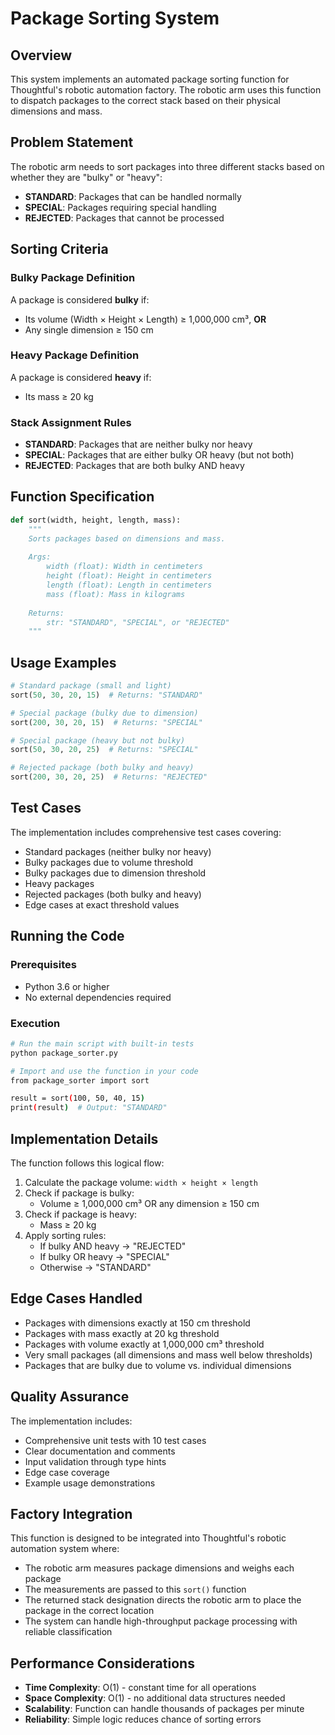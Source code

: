# Package Sorting System

## Overview

This system implements an automated package sorting function for Thoughtful's robotic automation factory. The robotic arm uses this function to dispatch packages to the correct stack based on their physical dimensions and mass.

## Problem Statement

The robotic arm needs to sort packages into three different stacks based on whether they are "bulky" or "heavy":

- **STANDARD**: Packages that can be handled normally
- **SPECIAL**: Packages requiring special handling  
- **REJECTED**: Packages that cannot be processed

## Sorting Criteria

### Bulky Package Definition
A package is considered **bulky** if:
- Its volume (Width × Height × Length) ≥ 1,000,000 cm³, **OR**
- Any single dimension ≥ 150 cm

### Heavy Package Definition  
A package is considered **heavy** if:
- Its mass ≥ 20 kg

### Stack Assignment Rules
- **STANDARD**: Packages that are neither bulky nor heavy
- **SPECIAL**: Packages that are either bulky OR heavy (but not both)
- **REJECTED**: Packages that are both bulky AND heavy

## Function Specification

```python
def sort(width, height, length, mass):
    """
    Sorts packages based on dimensions and mass.
    
    Args:
        width (float): Width in centimeters
        height (float): Height in centimeters  
        length (float): Length in centimeters
        mass (float): Mass in kilograms
    
    Returns:
        str: "STANDARD", "SPECIAL", or "REJECTED"
    """
```

## Usage Examples

```python
# Standard package (small and light)
sort(50, 30, 20, 15)  # Returns: "STANDARD"

# Special package (bulky due to dimension)
sort(200, 30, 20, 15)  # Returns: "SPECIAL"

# Special package (heavy but not bulky)
sort(50, 30, 20, 25)  # Returns: "SPECIAL"

# Rejected package (both bulky and heavy)
sort(200, 30, 20, 25)  # Returns: "REJECTED"
```

## Test Cases

The implementation includes comprehensive test cases covering:

- Standard packages (neither bulky nor heavy)
- Bulky packages due to volume threshold
- Bulky packages due to dimension threshold  
- Heavy packages
- Rejected packages (both bulky and heavy)
- Edge cases at exact threshold values

## Running the Code

### Prerequisites
- Python 3.6 or higher
- No external dependencies required

### Execution
```bash
# Run the main script with built-in tests
python package_sorter.py

# Import and use the function in your code
from package_sorter import sort

result = sort(100, 50, 40, 15)
print(result)  # Output: "STANDARD"
```

## Implementation Details

The function follows this logical flow:

1. Calculate the package volume: `width × height × length`
2. Check if package is bulky:
   - Volume ≥ 1,000,000 cm³ OR any dimension ≥ 150 cm
3. Check if package is heavy:
   - Mass ≥ 20 kg
4. Apply sorting rules:
   - If bulky AND heavy → "REJECTED"
   - If bulky OR heavy → "SPECIAL" 
   - Otherwise → "STANDARD"

## Edge Cases Handled

- Packages with dimensions exactly at 150 cm threshold
- Packages with mass exactly at 20 kg threshold
- Packages with volume exactly at 1,000,000 cm³ threshold
- Very small packages (all dimensions and mass well below thresholds)
- Packages that are bulky due to volume vs. individual dimensions

## Quality Assurance

The implementation includes:
- Comprehensive unit tests with 10 test cases
- Clear documentation and comments
- Input validation through type hints
- Edge case coverage
- Example usage demonstrations

## Factory Integration

This function is designed to be integrated into Thoughtful's robotic automation system where:
- The robotic arm measures package dimensions and weighs each package
- The measurements are passed to this `sort()` function
- The returned stack designation directs the robotic arm to place the package in the correct location
- The system can handle high-throughput package processing with reliable classification

## Performance Considerations

- **Time Complexity**: O(1) - constant time for all operations
- **Space Complexity**: O(1) - no additional data structures needed
- **Scalability**: Function can handle thousands of packages per minute
- **Reliability**: Simple logic reduces chance of sorting errors